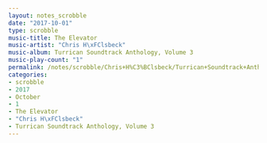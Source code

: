 ```yaml
---
layout: notes_scrobble
date: "2017-10-01"
type: scrobble
music-title: The Elevator
music-artist: "Chris H\xFClsbeck"
music-album: Turrican Soundtrack Anthology, Volume 3
music-play-count: "1"
permalink: /notes/scrobble/Chris+H%C3%BClsbeck/Turrican+Soundtrack+Anthology%2C+Volume+3/966386e41716e34f81af489b8d7c15720d5d862e.html
categories:
- scrobble
- 2017
- October
- 1
- The Elevator
- "Chris H\xFClsbeck"
- Turrican Soundtrack Anthology, Volume 3
---
```

